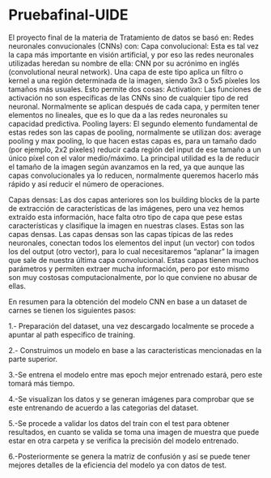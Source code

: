 # Pruebafinal-UIDE
El proyecto final de la materia de Tratamiento de datos se basó en:
Redes neuronales convucionales (CNNs) con:
Capa convolucional: Esta es tal vez la capa más importante en visión artificial, y por eso las redes neuronales utilizadas heredan su nombre de ella: CNN por su acrónimo en inglés (convolutional neural network). Una capa de este tipo aplica un filtro o kernel a una región determinada de la imagen, siendo 3x3 o 5x5 píxeles los tamaños más usuales. Esto permite dos cosas:
Activation: Las funciones de activación no son específicas de las CNNs sino de cualquier tipo de red neuronal. Normalmente se aplican después de cada capa, y permiten tener elementos no lineales, que es lo que da a las redes neuronales su capacidad predictiva.
Pooling layers: El segundo elemento fundamental de estas redes son las capas de pooling, normalmente se utilizan dos: average pooling y max pooling, lo que hacen estas capas es, para un tamaño dado (por ejemplo, 2x2 píxeles) reducir cada región del input de ese tamaño a un único píxel con el valor medio/máximo. La principal utilidad es la de reducir el tamaño de la imagen según avanzamos en la red, ya que aunque las capas convolucionales ya lo reducen, normalmente queremos hacerlo más rápido y así reducir el número de operaciones.

Capas densas: Las dos capas anteriores son los building blocks de la parte de extracción de características de las imágenes, pero una vez hemos extraído esta información, hace falta otro tipo de capa que pese estas características y clasifique la imagen en nuestras clases. Estas son las capas densas. Las capas densas son las capas típicas de las redes neuronales, conectan todos los elementos del input (un vector) con todos los del output (otro vector), para lo cual necesitaremos “aplanar” la imagen que sale de nuestra última capa convolucional. Estas capas tienen muchos parámetros y permiten extraer mucha información, pero por esto mismo son muy costosas computacionalmente, por lo que conviene no abusar de ellas.

En resumen para la obtención del modelo CNN en base a un dataset de carnes se tienen los siguientes pasos:

1.- Preparación del dataset, una vez descargado localmente se procede a apuntar al path especifico de training.

2.- Construimos un modelo en base a las caracteristicas mencionadas en la parte superior.

3.-Se entrena el modelo entre mas epoch mejor entrenado estará, pero este tomará más tiempo.

4.-Se visualizan los datos y se generan imágenes para comprobar que se este entrenando de acuerdo a las categorias del dataset.

5.-Se procede a validar los datos del train con el test para obtener resultados, en cuanto se valida se toma una imagen de muestra que puede estar en otra carpeta y se verifica la precisión del modelo entrenado.

6.-Posteriormente se genera la matriz de confusión y así se puede tener mejores detalles de la eficiencia del modelo ya con datos de test.
